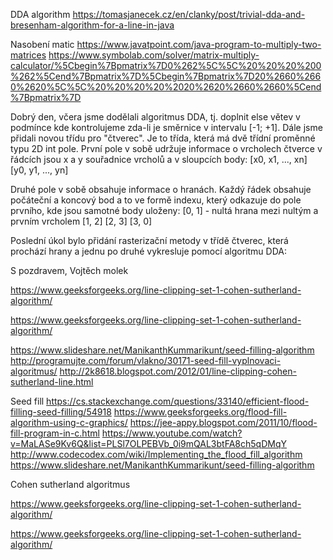 DDA algorithm
https://tomasjanecek.cz/en/clanky/post/trivial-dda-and-bresenham-algorithm-for-a-line-in-java

Nasobení matic
https://www.javatpoint.com/java-program-to-multiply-two-matrices
https://www.symbolab.com/solver/matrix-multiply-calculator/%5Cbegin%7Bpmatrix%7D0%262%5C%5C%20%20%20%200%262%5Cend%7Bpmatrix%7D%5Cbegin%7Bpmatrix%7D20%2660%2660%2620%5C%5C%20%20%20%20%2020%2620%2660%2660%5Cend%7Bpmatrix%7D


Dobrý den,
včera jsme dodělali algoritmus DDA, tj. doplnit else větev v podmínce
kde kontrolujeme zda-li je směrnice v intervalu [-1; +1].
Dále jsme přidali novou třídu pro "čtverec". Je to třída, která má dvě
třídní proměnné typu 2D int pole. První pole v sobě udržuje
informace o vrcholech čtverce v řádcích jsou x a y souřadnice vrcholů a
v sloupcích body:
[x0, x1, ..., xn]
[y0, y1, ..., yn]

Druhé pole v sobě obsahuje informace o hranách. Každý řádek obsahuje
počáteční a koncový bod a to ve formě indexu, který odkazuje do
pole prvního, kde jsou samotné body uloženy:
[0, 1] - nultá hrana mezi nultým a prvním vrcholem
[1, 2]
[2, 3]
[3, 0]

Poslední úkol bylo přidání rasterizační metody v třídě čtverec, která
prochází hrany a jednu po druhé vykresluje pomocí algoritmu DDA:

S pozdravem,
Vojtěch molek



https://www.geeksforgeeks.org/line-clipping-set-1-cohen-sutherland-algorithm/

https://www.geeksforgeeks.org/line-clipping-set-1-cohen-sutherland-algorithm/

https://www.slideshare.net/ManikanthKummarikunt/seed-filling-algorithm
http://programujte.com/forum/vlakno/30171-seed-fill-vyplnovaci-algoritmus/
http://2k8618.blogspot.com/2012/01/line-clipping-cohen-sutherland-line.html



Seed fill
https://cs.stackexchange.com/questions/33140/efficient-flood-filling-seed-filling/54918
https://www.geeksforgeeks.org/flood-fill-algorithm-using-c-graphics/
https://jee-appy.blogspot.com/2011/10/flood-fill-program-in-c.html
https://www.youtube.com/watch?v=MaLASe9Kv6Q&list=PLSl7OLPEBVb_0i9mQAL3btFA8ch5qDMqY
http://www.codecodex.com/wiki/Implementing_the_flood_fill_algorithm
https://www.slideshare.net/ManikanthKummarikunt/seed-filling-algorithm


Cohen sutherland algoritmus

https://www.geeksforgeeks.org/line-clipping-set-1-cohen-sutherland-algorithm/

https://www.geeksforgeeks.org/line-clipping-set-1-cohen-sutherland-algorithm/